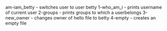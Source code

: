 am-iam_betty - switches user to user betty
1-who_am_i - prints username of current user
2-groups - prints  groups to which a userbelongs
3-new_owner - changes owner of hello file to betty
4-empty - creates an empty file
